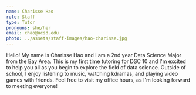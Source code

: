 ```yaml
---
name: Charisse Hao
role: Staff
type: Tutor
pronouns: she/her
email: chao@ucsd.edu
photo: ../assets/staff-images/hao-charisse.jpg
---
```

Hello! My name is Charisse Hao and I am a 2nd year Data Science Major from the Bay Area. This is my first time tutoring for DSC 10 and I'm excited to help you all as you begin to explore the field of data science. Outside of school, I enjoy listening to music, watching kdramas, and playing video games with friends. Feel free to visit my office hours, as I'm looking forward to meeting everyone!